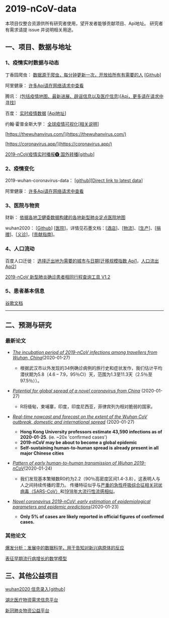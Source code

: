 # 2019-nCoV-data

本项目仅整合资源供所有研究者使用，望开发者能够贡献项目、Api地址。
研究者有需求请提 issue 并说明相关用途。

## 一、项目、数据与地址

### 1、疫情实时数据与动态

丁香园爬虫： [数据源于爬虫，每分钟更新一次，开放给所有有需要的人](http://lab.isaaclin.cn/nCoV/) [[Github](https://github.com/BlankerL/DXY-2019-nCoV-Crawler)]

阿里健康： [许多Api请在网络请求中查看](https://alihealth.taobao.com/medicalhealth/influenzamap?chInfo=spring2020-stay-in)

腾讯： [(包括疫情地图、最新进展、辟谣信息以及医疗信息)](https://news.qq.com/zt2020/page/feiyan.htm)[[Api，更多请在请求中寻找](https://service-n9zsbooc-1252957949.gz.apigw.tencentcs.com/release/qq)]

百度： [实时疫情数据](https://voice.baidu.com/act/newpneumonia/newpneumonia) [[Api地址](https://service-nxxl1y2s-1252957949.gz.apigw.tencentcs.com/release/newpneumonia)]

约翰·霍普金斯大学： [全球疫情可视化](https://gisanddata.maps.arcgis.com/apps/opsdashboard/index.html#/bda7594740fd40299423467b48e9ecf6)[[相关说明](https://systems.jhu.edu/research/public-health/ncov/)]

[https://thewuhanvirus.com/](https://thewuhanvirus.com/)

[https://coronavirus.app/](https://coronavirus.app/)

[2019-nCoV疫情实时播报🅥 国外转播](http://2019ncov.tk/)[[github](https://github.com/thegreatjavascript/2019-nCoV-News)]

### 2、疫情变化

2019-wuhan-coronavirus-data： [[github](https://github.com/globalcitizen/2019-wuhan-coronavirus-data)][[Direct link to latest data](https://raw.githubusercontent.com/globalcitizen/2019-wuhan-coronavirus-data/master/data-sources/dxy/data/20200129-094142-dxy-2019ncov-data.csv)]

阿里健康： [许多Api请在网络请求中查看](https://alihealth.taobao.com/medicalhealth/influenzamap?chInfo=spring2020-stay-in)

### 3、医院与物资

财新： [依据各地卫健委数据构建的各地新型肺炎定点医院地图](http://datanews.caixin.com/interactive/2020/fever/)

wuhan2020： [[Github](https://github.com/wuhan2020/wuhan2020)] [[医院](https://shimo.im/sheets/k399pHyt6HKvW6xR/MODOC/)]，详情见石墨文档：[[酒店](https://shimo.im/sheets/Hd9C3QytrJK3RWxG/z1rye/)]、[[物流](https://shimo.im/sheets/RTHXp3ghtKXY3GcC/MODOC/)]、[[生产](https://shimo.im/sheets/pchvJ6ddyRHHdXtv/MODOC/)]、[[捐赠](https://shimo.im/sheets/W3gxW6cwkYTDY6DD/)]、[[义诊](https://shimo.im/sheets/JgXjYCJJTRQxJ3GP/MODOC/)]，[[贡献指南](https://github.com/wuhan2020/wuhan2020/blob/master/CONTRIBUTING.md)]。

### 4、人口流动

百度人口迁徙： [选择迁出地为需要的城市与日期](https://qianxi.baidu.com/)[[迁移规模指数 Api1](https://huiyan.baidu.com/migration/historycurve.jsonp?dt=city&id=420100&type=move_out&startDate=20200101&endDate=20200125)，[人口流出 Api2](https://huiyan.baidu.com/migration/cityrank.jsonp?dt=city&id=420100&type=move_out&date=20200125)]

[2019-nCoV 新型肺炎确诊患者相同行程查询工具 V1.2](http://2019ncov.nosugartech.com/?from=timeline&isappinstalled=0)

### 5、患者基本信息

[谷歌文档](https://docs.google.com/spreadsheets/d/1itaohdPiAeniCXNlntNztZ_oRvjh0HsGuJXUJWET008/edit#gid=0)

---

## 二、预测与研究

### 最新论文

* [*The incubation period of 2019-nCoV infections among travellers from Wuhan, China*](https://www.medrxiv.org/content/10.1101/2020.01.27.20018986v1.full.pdf)(2020-01-27)
  * 根据武汉市以外发现的34例确诊病例的旅行史和症状发作，我们估计平均潜伏期为5.8（4.6 – 7.9，95％CI）天，范围为1.3至11.3天（2.5％至97.5％））。

* [*Potential for global spread of a novel coronavirus from China*](https://academic.oup.com/jtm/advance-article/doi/10.1093/jtm/taaa011/5716260) (2020-01-27)
  * R将缅甸，柬埔寨，印度，印度尼西亚，菲律宾列为相对脆弱的国家。

* [*Real-time nowcast and forecast on the extent of the Wuhan CoV outbreak, domestic and international spread*](https://www.med.hku.hk/f/news/3549/7418/Wuhan-coronavirus-outbreak_AN-UPDATE_20200127.pdf) (2020-01-27)
  * __Hong Kong University professors estimate 43,590 infections as of 2020-01-25__. (ie. ~20x 'confirmed cases')
  * __2019-nCoV may be about to become a global epidemic__
  * __Self-sustaining human-to-human spread is already present in all major Chinese cities__

* [*Pattern of early human-to-human transmission of Wuhan 2019-nCoV*](https://raw.githubusercontent.com/jriou/wcov/master/manuscript_v2.pdf)(2020-01-24)
  * 我们发现基本繁殖数R0约为2.2（90％高密度区间1.4-3.8），这表明人与人之间持续传播的潜力。
传播特征似乎与[严重的急性呼吸综合征相关冠状病毒（SARS-CoV）](https://en.wikipedia.org/wiki/Severe_acute_respiratory_syndrome)和[1918年大流行性流感相似](https://en.wikipedia.org/wiki/1918_flu_pandemic)。
* [*Novel coronavirus 2019-nCoV: early estimation of epidemiological parameters and epidemic predictions*](https://www.medrxiv.org/content/10.1101/2020.01.23.20018549v1.full.pdf)(2020-01-23)
  * __Only 5% of cases are likely reported in official figures of confirmed cases.__

### 其他论文

[爆发分析：发展中的数据科学，用于告知对新兴病原体的反应](https://royalsocietypublishing.org/doi/pdf/10.1098/rstb.2018.0276)

[表征早期流行病增长的数学模型](https://github.com/aboutmydreams/2019-nCoV-data/../../../../papers/paper_pdf/Mathematical%20models%20to%20characterize%20early%20epidemic%20growth.pdf)

## 三、其他公益项目

[wuhan2020 信息录入](https://wuhan2020.kaiyuanshe.cn/#)[[github](https://github.com/wuhan2020/wuhan2020)]

[湖北医疗物资需求信息平台](https://onwh.51rry.com/#/)

[新冠肺炎物资公益平台](http://rescue.sitiits.com:9966/visur/#/)
